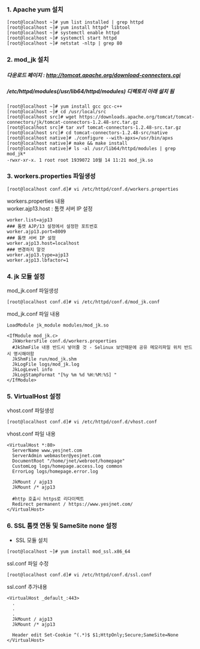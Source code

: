 
### 1. Apache yum 설치
```console
[root@localhost ~]# yum list installed | grep httpd
[root@localhost ~]# yum install httpd* libtool
[root@localhost ~]# systemctl enable httpd
[root@localhost ~]# systemctl start httpd
[root@localhost ~]# netstat -nltp | grep 80
```
### 2. mod_jk 설치
##### 다운로드 페이지 : <http://tomcat.apache.org/download-connectors.cgi>
##### /etc/httpd/modules(/usr/lib64/httpd/modules) 디렉토리 아래 설치 됨

```console
[root@localhost ~]# yum install gcc gcc-c++
[root@localhost ~]# cd /usr/local/src
[root@localhost src]# wget https://downloads.apache.org/tomcat/tomcat-connectors/jk/tomcat-connectors-1.2.48-src.tar.gz
[root@localhost src]# tar xvf tomcat-connectors-1.2.48-src.tar.gz
[root@localhost src]# cd tomcat-connectors-1.2.48-src/native
[root@localhost native]# ./configure --with-apxs=/usr/bin/apxs
[root@localhost native]# make && make install
[root@localhost native]# ls -al /usr/lib64/httpd/modules | grep mod_jk*
-rwxr-xr-x. 1 root root 1939072 10월 14 11:21 mod_jk.so
```
### 3. workers.properties 파일생성
```console
[root@localhost conf.d]# vi /etc/httpd/conf.d/workers.properties
```
workers.properties 내용   
worker.ajp13.host : 톰캣 서버 IP 설정
```configure
worker.list=ajp13
### 톰캣 AJP/13 설정에서 설정한 포트번호
worker.ajp13.port=8009
### 톰캣 서버 IP 설정
worker.ajp13.host=localhost
### 변경하지 말것
worker.ajp13.type=ajp13
worker.ajp13.lbfactor=1
```

### 4. jk 모듈 설정
mod_jk.conf 파일생성
```console
[root@localhost conf.d]# vi /etc/httpd/conf.d/mod_jk.conf
```
mod_jk.conf 파일 내용
```configure
LoadModule jk_module modules/mod_jk.so

<IfModule mod_jk.c>
  JkWorkersFile conf.d/workers.properties
  #JkShmFile 내용 반드시 넣어줄 것 - Selinux 보안때문에 공유 메모리파일 위치 반드시 명시해야함
  JkShmFile run/mod_jk.shm
  JkLogFile logs/mod_jk.log
  JkLogLevel info
  JkLogStampFormat "[%y %m %d %H:%M:%S] "
</IfModule>
```
### 5. VirtualHost 설정
vhost.conf 파일생성
```console
[root@localhost conf.d]# vi /etc/httpd/conf.d/vhost.conf
```
vhost.conf 파일 내용
```configure
<VirtualHost *:80>
  ServerName www.yesjnet.com
  ServerAdmin webmaster@yesjnet.com
  DocumentRoot "/home/jnet/webroot/homepage"
  CustomLog logs/homepage.access.log common
  ErrorLog logs/homepage.error.log

  JkMount / ajp13
  JkMount /* ajp13

  #http 호출시 https로 리다이렉트
  Redirect permanent / https://www.yesjnet.com/
</VirtualHost>
```
### 6. SSL 톰캣 연동 및 SameSite none 설정
* SSL 모듈 설치
```console
[root@localhost ~]# yum install mod_ssl.x86_64
```
ssl.conf 파일 수정
```console
[root@localhost conf.d]# vi /etc/httpd/conf.d/ssl.conf
```
ssl.conf 추가내용
```configure
<VirtualHost _default_:443>
  .
  .
  .
  JkMount / ajp13
  JkMount /* ajp13

  Header edit Set-Cookie ^(.*)$ $1;HttpOnly;Secure;SameSite=None
</VirtualHost>
```
